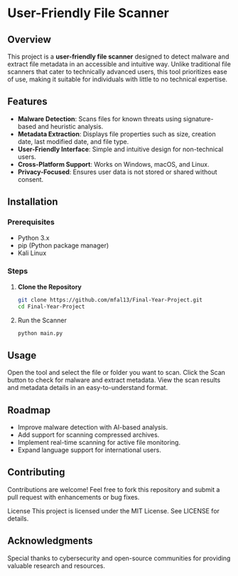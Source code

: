 # User-Friendly File Scanner  

## Overview  
This project is a **user-friendly file scanner** designed to detect malware and extract file metadata in an accessible and intuitive way. Unlike traditional file scanners that cater to technically advanced users, this tool prioritizes ease of use, making it suitable for individuals with little to no technical expertise.  

## Features  
- **Malware Detection**: Scans files for known threats using signature-based and heuristic analysis.  
- **Metadata Extraction**: Displays file properties such as size, creation date, last modified date, and file type.  
- **User-Friendly Interface**: Simple and intuitive design for non-technical users.  
- **Cross-Platform Support**: Works on Windows, macOS, and Linux.  
- **Privacy-Focused**: Ensures user data is not stored or shared without consent.  

## Installation  

### Prerequisites  
- Python 3.x  
- pip (Python package manager)  
- Kali Linux

### Steps  
1. **Clone the Repository**  
   ```bash
   git clone https://github.com/mfal13/Final-Year-Project.git
   cd Final-Year-Project

2. Run the Scanner
   ```bash
   python main.py

## Usage

Open the tool and select the file or folder you want to scan.
Click the Scan button to check for malware and extract metadata.
View the scan results and metadata details in an easy-to-understand format.

## Roadmap

- Improve malware detection with AI-based analysis.
- Add support for scanning compressed archives.
- Implement real-time scanning for active file monitoring.
- Expand language support for international users.

## Contributing

Contributions are welcome! Feel free to fork this repository and submit a pull request with enhancements or bug fixes.

License
This project is licensed under the MIT License. See LICENSE for details.

## Acknowledgments
Special thanks to cybersecurity and open-source communities for providing valuable research and resources.
